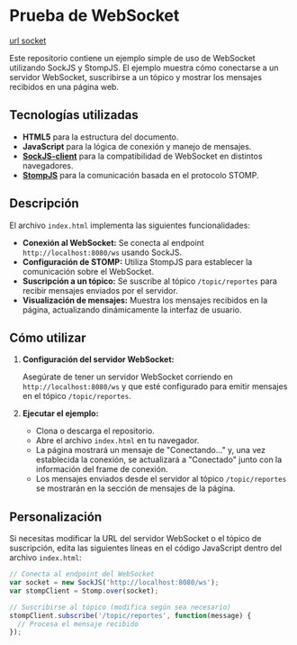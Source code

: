 # Prueba de WebSocket

[url socket](https://albert0gr.github.io/webSocket/)

Este repositorio contiene un ejemplo simple de uso de WebSocket utilizando SockJS y StompJS. El ejemplo muestra cómo conectarse a un servidor WebSocket, suscribirse a un tópico y mostrar los mensajes recibidos en una página web.

## Tecnologías utilizadas

- **HTML5** para la estructura del documento.
- **JavaScript** para la lógica de conexión y manejo de mensajes.
- [**SockJS-client**](https://cdnjs.cloudflare.com/ajax/libs/sockjs-client/1.6.1/sockjs.min.js) para la compatibilidad de WebSocket en distintos navegadores.
- [**StompJS**](https://cdnjs.cloudflare.com/ajax/libs/stomp.js/2.3.3/stomp.min.js) para la comunicación basada en el protocolo STOMP.

## Descripción

El archivo `index.html` implementa las siguientes funcionalidades:

- **Conexión al WebSocket:** Se conecta al endpoint `http://localhost:8080/ws` usando SockJS.
- **Configuración de STOMP:** Utiliza StompJS para establecer la comunicación sobre el WebSocket.
- **Suscripción a un tópico:** Se suscribe al tópico `/topic/reportes` para recibir mensajes enviados por el servidor.
- **Visualización de mensajes:** Muestra los mensajes recibidos en la página, actualizando dinámicamente la interfaz de usuario.

## Cómo utilizar

1. **Configuración del servidor WebSocket:**

   Asegúrate de tener un servidor WebSocket corriendo en `http://localhost:8080/ws` y que esté configurado para emitir mensajes en el tópico `/topic/reportes`.

2. **Ejecutar el ejemplo:**

   - Clona o descarga el repositorio.
   - Abre el archivo `index.html` en tu navegador.
   - La página mostrará un mensaje de "Conectando..." y, una vez establecida la conexión, se actualizará a "Conectado" junto con la información del frame de conexión.
   - Los mensajes enviados desde el servidor al tópico `/topic/reportes` se mostrarán en la sección de mensajes de la página.

## Personalización

Si necesitas modificar la URL del servidor WebSocket o el tópico de suscripción, edita las siguientes líneas en el código JavaScript dentro del archivo `index.html`:

```javascript
// Conecta al endpoint del WebSocket
var socket = new SockJS('http://localhost:8080/ws');
var stompClient = Stomp.over(socket);

// Suscribirse al tópico (modifica según sea necesario)
stompClient.subscribe('/topic/reportes', function(message) {
  // Procesa el mensaje recibido
});

